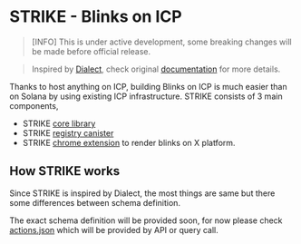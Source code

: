 # STRIKE - Blinks on ICP

> [INFO]
> This is under active development, some breaking changes will be made before official release.

> Inspired by [Dialect](https://dial.to/), check original [documentation](https://docs.dialect.to/documentation) for more details.

Thanks to host anything on ICP, building Blinks on ICP is much easier than on Solana by using existing ICP infrastructure.
STRIKE consists of 3 main components,
- STRIKE [core library](./packages/core)
- STRIKE [registry canister](./canisters/strike_backend)
- STRIKE [chrome extension](./apps/chrome-extension) to render blinks on X platform.

## How STRIKE works
Since STRIKE is inspired by Dialect, the most things are same but there some differences between schema definition.

The exact schema definition will be provided soon, for now please check [actions.json](./apps/site/public/actions.json) which will be provided by API or query call.